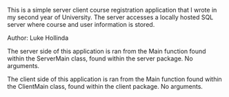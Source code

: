 This is a simple server client course registration application that I wrote in my second year of University. 
The server accesses a locally hosted SQL server where course and user information is stored. 

Author: Luke Hollinda

The server side of this application is ran from the Main function found within the ServerMain class,
found within the server package. No arguments. 

The client side of this application is ran from the Main function found within the ClientMain class, 
found within the client package. No arguments. 

